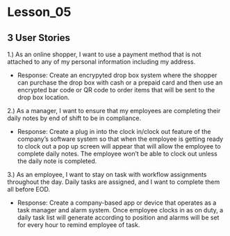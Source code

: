 # Lesson_05

## 3 User Stories
1.) As an online shopper, I want to use a payment method that is not attached to any of my personal information including my address.

* Response: Create an encrypyted drop box system where the shopper can purchase the drop box with cash or a prepaid card and then use an encrypted bar code or QR code to order items that will be sent to the drop box location.

2.) As a manager, I want to ensure that my employees are completing their daily notes by end of shift to be in compliance.

* Response: Create a plug in into the clock in/clock out feature of the company’s software system so that when the employee is getting ready to clock out a pop up screen will appear that will allow the employee to complete daily notes. The employee won’t be able to clock out unless the daily note is completed.

3.) As an employee, I want to stay on task with workflow assignments throughout the day. Daily tasks are assigned, and I want to complete them all before EOD.

* Response: Create a company-based app or device that operates as a task manager and alarm system. Once employee clocks in as on duty, a daily task list will generate according to position and alarms will be set for every hour to remind employee of task.
